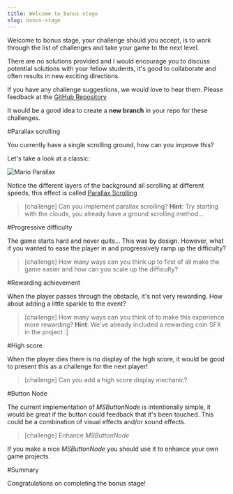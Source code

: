```yaml
---
title: Welcome to bonus stage
slug: bonus-stage
---
```


Welcome to bonus stage, your challenge should you accept, is to work through the list of challenges and take your game to the next level.

There are no solutions provided and I would encourage you to discuss potential solutions with your fellow students, it's good to collaborate and often results in new exciting directions.

If you have any challenge suggestions, we would love to hear them.  Please feedback at the [GitHub Repository](https://github.com/MakeSchool-Tutorials/Hoppy-Bunny-SpriteKit-Swift)

It would be a good idea to create a **new branch** in your repo for these challenges.

#Parallax scrolling

You currently have a single scrolling ground, how can you improve this?

Let's take a look at a classic:

![Mario Parallax](https://hallme.com/uploads/parallax-scrolling-mario.gif)

Notice the different layers of the background all scrolling at different speeds, this effect is called [Parallax Scrolling](https://en.wikipedia.org/wiki/Parallax_scrolling)

> [challenge]
> Can you implement parallax scrolling?
> **Hint**: Try starting with the clouds, you already have a ground scrolling method...

#Progressive difficulty

The game starts hard and never quits... This was by design.  However, what if you wanted to ease the player in and progressively ramp up the difficulty?

> [challenge]
> How many ways can you think up to first of all make the game easier and how can you scale up the difficulty?

#Rewarding achievement

When the player passes through the obstacle, it's not very rewarding. How about adding a little sparkle to the event?

> [challenge]
> How many ways can you think of to make this experience more rewarding?
> **Hint**: We've already included a rewarding coin SFX in the project :]

#High score

When the player dies there is no display of the high score, it would be good to present this as a challenge for the next player!

> [challenge]
> Can you add a high score display mechanic?

#Button Node

The current implementation of *MSButtonNode* is intentionally simple, it would be great if the button could feedback that it's been touched.  This could be a combination of visual effects and/or sound effects.

> [challenge]
> Enhance *MSButtonNode*

If you make a nice *MSButtonNode* you should use it to enhance your own game projects.

#Summary

Congratulations on completing the bonus stage!
